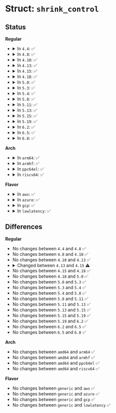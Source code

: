 # Struct: <code>shrink_control</code>

## Status
<b>Regular</b>
<ul>
<li>
<details>
<summary>In <code>4.4</code>: ✅</summary>

```c
struct shrink_control {
    gfp_t gfp_mask;
    long unsigned int nr_to_scan;
    int nid;
    struct mem_cgroup *memcg;
};
```
</details>
</li>
<li>
<details>
<summary>In <code>4.8</code>: ✅</summary>

```c
struct shrink_control {
    gfp_t gfp_mask;
    long unsigned int nr_to_scan;
    int nid;
    struct mem_cgroup *memcg;
};
```
</details>
</li>
<li>
<details>
<summary>In <code>4.10</code>: ✅</summary>

```c
struct shrink_control {
    gfp_t gfp_mask;
    long unsigned int nr_to_scan;
    int nid;
    struct mem_cgroup *memcg;
};
```
</details>
</li>
<li>
<details>
<summary>In <code>4.13</code>: ✅</summary>

```c
struct shrink_control {
    gfp_t gfp_mask;
    long unsigned int nr_to_scan;
    int nid;
    struct mem_cgroup *memcg;
};
```
</details>
</li>
<li>
<details>
<summary>In <code>4.15</code>: ✅</summary>

```c
struct shrink_control {
    gfp_t gfp_mask;
    long unsigned int nr_to_scan;
    long unsigned int nr_scanned;
    int nid;
    struct mem_cgroup *memcg;
};
```
</details>
</li>
<li>
<details>
<summary>In <code>4.18</code>: ✅</summary>

```c
struct shrink_control {
    gfp_t gfp_mask;
    long unsigned int nr_to_scan;
    long unsigned int nr_scanned;
    int nid;
    struct mem_cgroup *memcg;
};
```
</details>
</li>
<li>
<details>
<summary>In <code>5.0</code>: ✅</summary>

```c
struct shrink_control {
    gfp_t gfp_mask;
    int nid;
    long unsigned int nr_to_scan;
    long unsigned int nr_scanned;
    struct mem_cgroup *memcg;
};
```
</details>
</li>
<li>
<details>
<summary>In <code>5.3</code>: ✅</summary>

```c
struct shrink_control {
    gfp_t gfp_mask;
    int nid;
    long unsigned int nr_to_scan;
    long unsigned int nr_scanned;
    struct mem_cgroup *memcg;
};
```
</details>
</li>
<li>
<details>
<summary>In <code>5.4</code>: ✅</summary>

```c
struct shrink_control {
    gfp_t gfp_mask;
    int nid;
    long unsigned int nr_to_scan;
    long unsigned int nr_scanned;
    struct mem_cgroup *memcg;
};
```
</details>
</li>
<li>
<details>
<summary>In <code>5.8</code>: ✅</summary>

```c
struct shrink_control {
    gfp_t gfp_mask;
    int nid;
    long unsigned int nr_to_scan;
    long unsigned int nr_scanned;
    struct mem_cgroup *memcg;
};
```
</details>
</li>
<li>
<details>
<summary>In <code>5.11</code>: ✅</summary>

```c
struct shrink_control {
    gfp_t gfp_mask;
    int nid;
    long unsigned int nr_to_scan;
    long unsigned int nr_scanned;
    struct mem_cgroup *memcg;
};
```
</details>
</li>
<li>
<details>
<summary>In <code>5.13</code>: ✅</summary>

```c
struct shrink_control {
    gfp_t gfp_mask;
    int nid;
    long unsigned int nr_to_scan;
    long unsigned int nr_scanned;
    struct mem_cgroup *memcg;
};
```
</details>
</li>
<li>
<details>
<summary>In <code>5.15</code>: ✅</summary>

```c
struct shrink_control {
    gfp_t gfp_mask;
    int nid;
    long unsigned int nr_to_scan;
    long unsigned int nr_scanned;
    struct mem_cgroup *memcg;
};
```
</details>
</li>
<li>
<details>
<summary>In <code>5.19</code>: ✅</summary>

```c
struct shrink_control {
    gfp_t gfp_mask;
    int nid;
    long unsigned int nr_to_scan;
    long unsigned int nr_scanned;
    struct mem_cgroup *memcg;
};
```
</details>
</li>
<li>
<details>
<summary>In <code>6.2</code>: ✅</summary>

```c
struct shrink_control {
    gfp_t gfp_mask;
    int nid;
    long unsigned int nr_to_scan;
    long unsigned int nr_scanned;
    struct mem_cgroup *memcg;
};
```
</details>
</li>
<li>
<details>
<summary>In <code>6.5</code>: ✅</summary>

```c
struct shrink_control {
    gfp_t gfp_mask;
    int nid;
    long unsigned int nr_to_scan;
    long unsigned int nr_scanned;
    struct mem_cgroup *memcg;
};
```
</details>
</li>
<li>
<details>
<summary>In <code>6.8</code>: ✅</summary>

```c
struct shrink_control {
    gfp_t gfp_mask;
    int nid;
    long unsigned int nr_to_scan;
    long unsigned int nr_scanned;
    struct mem_cgroup *memcg;
};
```
</details>
</li>
</ul>
<b>Arch</b>
<ul>
<li>
<details>
<summary>In <code>arm64</code>: ✅</summary>

```c
struct shrink_control {
    gfp_t gfp_mask;
    int nid;
    long unsigned int nr_to_scan;
    long unsigned int nr_scanned;
    struct mem_cgroup *memcg;
};
```
</details>
</li>
<li>
<details>
<summary>In <code>armhf</code>: ✅</summary>

```c
struct shrink_control {
    gfp_t gfp_mask;
    int nid;
    long unsigned int nr_to_scan;
    long unsigned int nr_scanned;
    struct mem_cgroup *memcg;
};
```
</details>
</li>
<li>
<details>
<summary>In <code>ppc64el</code>: ✅</summary>

```c
struct shrink_control {
    gfp_t gfp_mask;
    int nid;
    long unsigned int nr_to_scan;
    long unsigned int nr_scanned;
    struct mem_cgroup *memcg;
};
```
</details>
</li>
<li>
<details>
<summary>In <code>riscv64</code>: ✅</summary>

```c
struct shrink_control {
    gfp_t gfp_mask;
    int nid;
    long unsigned int nr_to_scan;
    long unsigned int nr_scanned;
    struct mem_cgroup *memcg;
};
```
</details>
</li>
</ul>
<b>Flavor</b>
<ul>
<li>
<details>
<summary>In <code>aws</code>: ✅</summary>

```c
struct shrink_control {
    gfp_t gfp_mask;
    int nid;
    long unsigned int nr_to_scan;
    long unsigned int nr_scanned;
    struct mem_cgroup *memcg;
};
```
</details>
</li>
<li>
<details>
<summary>In <code>azure</code>: ✅</summary>

```c
struct shrink_control {
    gfp_t gfp_mask;
    int nid;
    long unsigned int nr_to_scan;
    long unsigned int nr_scanned;
    struct mem_cgroup *memcg;
};
```
</details>
</li>
<li>
<details>
<summary>In <code>gcp</code>: ✅</summary>

```c
struct shrink_control {
    gfp_t gfp_mask;
    int nid;
    long unsigned int nr_to_scan;
    long unsigned int nr_scanned;
    struct mem_cgroup *memcg;
};
```
</details>
</li>
<li>
<details>
<summary>In <code>lowlatency</code>: ✅</summary>

```c
struct shrink_control {
    gfp_t gfp_mask;
    int nid;
    long unsigned int nr_to_scan;
    long unsigned int nr_scanned;
    struct mem_cgroup *memcg;
};
```
</details>
</li>
</ul>

## Differences
<b>Regular</b>
<ul>
<li>
No changes between <code>4.4</code> and <code>4.8</code> ✅
</li>
<li>
No changes between <code>4.8</code> and <code>4.10</code> ✅
</li>
<li>
No changes between <code>4.10</code> and <code>4.13</code> ✅
</li>
<li>
<details>
<summary>Changed between <code>4.13</code> and <code>4.15</code> ⚠️</summary>
<ul>
<li>
<b>Field added. </b>
<code>long unsigned int nr_scanned</code>
</li>
</ul>
</details>
</li>
<li>
No changes between <code>4.15</code> and <code>4.18</code> ✅
</li>
<li>
No changes between <code>4.18</code> and <code>5.0</code> ✅
</li>
<li>
No changes between <code>5.0</code> and <code>5.3</code> ✅
</li>
<li>
No changes between <code>5.3</code> and <code>5.4</code> ✅
</li>
<li>
No changes between <code>5.4</code> and <code>5.8</code> ✅
</li>
<li>
No changes between <code>5.8</code> and <code>5.11</code> ✅
</li>
<li>
No changes between <code>5.11</code> and <code>5.13</code> ✅
</li>
<li>
No changes between <code>5.13</code> and <code>5.15</code> ✅
</li>
<li>
No changes between <code>5.15</code> and <code>5.19</code> ✅
</li>
<li>
No changes between <code>5.19</code> and <code>6.2</code> ✅
</li>
<li>
No changes between <code>6.2</code> and <code>6.5</code> ✅
</li>
<li>
No changes between <code>6.5</code> and <code>6.8</code> ✅
</li>
</ul>
<b>Arch</b>
<ul>
<li>
No changes between <code>amd64</code> and <code>arm64</code> ✅
</li>
<li>
No changes between <code>amd64</code> and <code>armhf</code> ✅
</li>
<li>
No changes between <code>amd64</code> and <code>ppc64el</code> ✅
</li>
<li>
No changes between <code>amd64</code> and <code>riscv64</code> ✅
</li>
</ul>
<b>Flavor</b>
<ul>
<li>
No changes between <code>generic</code> and <code>aws</code> ✅
</li>
<li>
No changes between <code>generic</code> and <code>azure</code> ✅
</li>
<li>
No changes between <code>generic</code> and <code>gcp</code> ✅
</li>
<li>
No changes between <code>generic</code> and <code>lowlatency</code> ✅
</li>
</ul>
